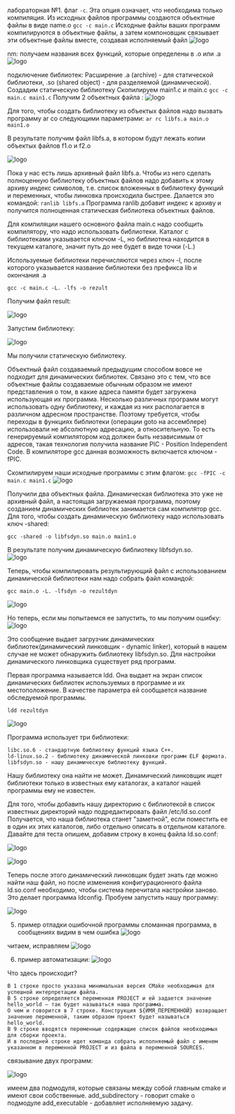 лабораторная №1.
флаг ``-с``. Эта опция означает, что необходима только компиляция. 
Из исходных файлов программы создаются объектные файлы в виде name.o
``gcc -c main.c``
Исходные файлы ваших программ компилируются в объектные файлы, а затем компоновщик связывает эти 
объектные файлы вместе, создавая исполняемый файл
![logo](https://i.ibb.co/n3s65MV/2020-03-25-18-35-59.png)

nm: получаем названия всех функций, которые определены в .o или .a
![logo](https://i.ibb.co/Wf10z4v/2020-03-25-20-15-20.png)

подключение библиотек:
Расширение .a (archive) - для статической библиотеки, .so (shared object) - для разделяемой (динамической). 
Создадим статическую библиотеку 
Скопилируем main1.c и main.c
``gcc -c main.c main1.c``
Получим 2 объектных файла :
![logo](https://i.ibb.co/R0tkQZd/2020-04-09-15-28-30.png)

Для того, чтобы создать библиотеку из объектых файлов надо вызвать программу ar со следующими параметрами: 
``ar rc libfs.a main.o main1.o ``

В результате получим файл libfs.a, в котором будут лежать копии объектых файлов f1.o и f2.o

![logo](https://i.ibb.co/jJP0RwZ/2020-04-09-15-30-18.png)

Пока у нас есть лишь архивный файл libfs.a. Чтобы из него сделать полноценную библиотеку объектных файлов надо добавить 
к этому архиву индекс символов, т.е. список вложенных в библиотеку функций и переменных, чтобы линковка происходила 
быстрее. Далается это командой: 
``ranlib libfs.a``
Программа ranlib добавит индекс к архиву и получится полноценная статическая библиотека объектных файлов.

Для компиляции нашего основного файла main.c надо сообщить компилятору, что надо использовать библиотеки.
Каталог с библиотеками указывается ключом -L, но библиотека находится в текущем каталоге, значит путь до нее 
будет в виде точки (-L.)

Используемые библиотеки перечисляются через ключ -l,
после которого указывается название библиотеки без префикса lib и окончания .a

``gcc -c main.c -L. -lfs -o rezult``

Получим файл result:

![logo](https://i.ibb.co/7Yn46qC/2020-04-09-15-34-35.png)

Запустим библиотеку:

![logo](https://i.ibb.co/THyTfmG/2020-04-09-15-36-26.png)

Мы получили статическую библиотеку.

Объектный файл создаваемый предыдущим способом вовсе не подходит для динамических библиотек. 
Связано это с тем, что все объектные файлы создаваемые обычным образом не имеют представления о том, в какие адреса 
памяти будет загружена использующая их программа. Несколько различных программ могут использовать одну библиотеку, и 
каждая из них располагается в различном адресном пространстве. Поэтому требуется, чтобы переходы в функциях библиотеки 
(операции goto на ассемблере) использовали не абсолютную адресацию, а относительную. То есть генерируемый компилятором 
код должен быть независимым от адресов, такая технология получила название PIC - Position Independent Code. В компиляторе 
gcc данная возможность включается ключом -fPIC. 

Скомпилируем наши исходные программы с этим флагом:
``gcc -fPIC -c main.c main1.c``
![logo](https://i.ibb.co/MR9LQxF/2020-04-09-15-41-30.png)

Получили два объектных файла.
Динамическая библиотека это уже не архивный файл, а настоящая загружаемая программа, поэтому созданием динамических 
библиотек занимается сам компилятор gcc. Для того, чтобы создать динамическую библиотеку надо использовать ключ -shared: 

``gcc -shared -o libfsdyn.so main.o main1.o`` 

В результате получим динамическую библиотеку libfsdyn.so.  
![logo](https://i.ibb.co/N6q2nJQ/2020-04-09-15-43-25.png)

Теперь, чтобы компилировать результирующий файл с использованием динамической библиотеки нам надо собрать файл командой: 


``gcc main.o -L. -lfsdyn -o rezultdyn``

![logo](https://i.ibb.co/rFCwP26/2020-04-09-15-49-02.png)

Но теперь, если мы попытаемся ее запустить, то мы получим ошибку:
![logo](https://i.ibb.co/VQ9jYCw/2020-04-09-15-58-00.png)

Это сообщение выдает загрузчик динамических библиотек(динамический линковщик - dynamic linker), который в нашем случае 
не может обнаружить библиотеку libfsdyn.so. Для настройки динамического линковщика существует ряд программ.   

Первая программа называется ldd. Она выдает на экран список динамических библиотек используемых в программе и их 
местоположение. В качестве параметра ей сообщается название обследуемой программы.

``ldd rezultdyn``

![logo](https://i.ibb.co/M240WJs/2020-04-09-15-59-00.png)

Программа использует три библиотеки:

    libc.so.6 - стандартную библиотеку функций языка C++.
    ld-linux.so.2 - библиотеку динамической линковки программ ELF формата.
    libfsdyn.so - нашу динамическую библиотеку функций. 

Нашу библиотеку она найти не может. Динамический линковщик ищет библиотеки только в известных ему 
каталогах, а каталог нашей программы ему не известен. 

Для того, чтобы добавить нашу директорию с библиотекой в список известных директорий надо подредактировать 
файл /etc/ld.so.conf
Получается, что наша библиотека станет "заметной", если поместить ее в один их этих каталогов, либо отдельно описать в 
отдельном каталоге. Давайте для теста опишем, добавим строку в конец файла ld.so.conf: 

![logo](https://i.ibb.co/WcfT1b8/2020-04-09-16-07-00.png)

![logo](https://i.ibb.co/rwG3RJ6/2020-04-09-16-26-52.png)

Теперь после этого динамический линковщик будет знать где можно найти наш файл, но после изменения конфигурационного 
файла ld.so.conf необходимо, чтобы система перечитала настройки заново. Это делает программа ldconfig. Пробуем запустить нашу программу: 

![logo](https://i.ibb.co/JBsVhnM/2020-04-09-16-27-49.png)

5) пример отладки ошибочной программы
сломанная программа, в сообщениях видим в чем ошибка
![logo](https://i.ibb.co/gyXRqxd/2020-03-25-20-55-23.png)

читаем, исправляем
![logo](https://i.ibb.co/pyWQn0X/2020-03-25-21-02-29.png)

6) пример автоматизации:
![logo](https://i.ibb.co/85v2WN6/2020-03-25-21-53-09.png)

Что здесь происходит?

    В 1 строке просто указана минимальная версия CMake необходимая для успешной интерпретации файла.
    В 5 строке определяется переменная PROJECT и ей задается значение hello_world — так будет называться наша программа.
    О чем и говорится в 7 строке. Конструкция ${ИМЯ_ПЕРЕМЕННОЙ} возвращает значение переменной, таким образом проект будет называться hello_world.
    В 9 строке вводятся переменные содержащие список файлов необходимых для сборки проекта.
    И в последней строке идет команда собрать исполняемый файл с именем указанном в переменной PROJECT и из файла в переменной SOURCES.

связывание двух программ:

![logo](https://i.ibb.co/Xx6MyfD/2020-03-25-21-09-54.png)

имеем два подмодуля, которые связаны между собой главным cmake и имеют свои собственные.
add_subdirectory - говорит cmake о подмодуле
add_executable - добавляет исполняемую задачу.